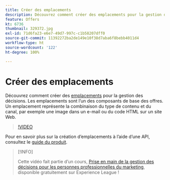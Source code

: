 ```yaml
---
title: Créer des emplacements
description: Découvrez comment créer des emplacements pour la gestion des décisions. Les emplacements sont l’un des composants de base requis des offres.
feature: Offers
kt: 6736
thumbnail: 329372.jpg
exl-id: 71d6fa23-e6e7-49d7-997c-c1b58207dff0
source-git-commit: 11392272ba2de149e10f38d7aba6f8bebb4011d4
workflow-type: ht
source-wordcount: '122'
ht-degree: 100%

---
```


# Créer des emplacements

Découvrez comment créer des [emplacements](https://experienceleague.adobe.com/docs/journey-optimizer/using/offer-decisioniong/create-components/creating-placements.html?lang=fr) pour la gestion des décisions. Les emplacements sont l’un des composants de base des offres. Un emplacement représente la combinaison du type de contenu et du canal, par exemple une image dans un e-mail ou du code HTML sur un site Web.

>[!VIDEO](https://video.tv.adobe.com/v/329372?quality=12&learn=on)

Pour en savoir plus sur la création d’emplacements à lʼaide dʼune API, consultez le [guide du produit](https://experienceleague.adobe.com/docs/journey-optimizer/using/offer-decisioniong/api-reference/offers-api/placements/create.html?lang=fr).

>[!INFO]
>
> Cette vidéo fait partie d’un cours, [Prise en main de la gestion des décisions pour les personnes professionnelles du marketing](https://experienceleague.adobe.com/?recommended=ExperiencePlatform-U-1-2020.1.offerdecisioning), disponible gratuitement sur Experience League !
